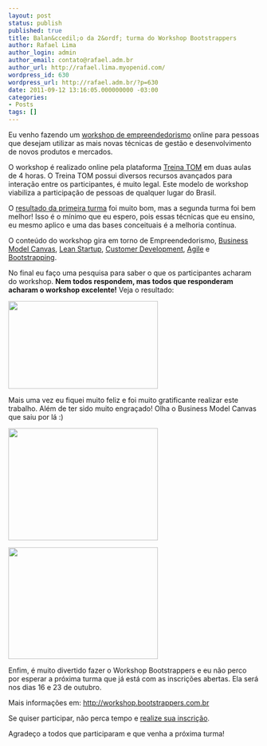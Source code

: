 ```yaml
---
layout: post
status: publish
published: true
title: Balan&ccedil;o da 2&ordf; turma do Workshop Bootstrappers
author: Rafael Lima
author_login: admin
author_email: contato@rafael.adm.br
author_url: http://rafael.lima.myopenid.com/
wordpress_id: 630
wordpress_url: http://rafael.adm.br/?p=630
date: 2011-09-12 13:16:05.000000000 -03:00
categories:
- Posts
tags: []
---
```

Eu venho fazendo um <a href="http://workshop.bootstrappers.com.br" target="_blank">workshop de empreendedorismo</a> online para pessoas que desejam utilizar as mais novas t&eacute;cnicas de gest&atilde;o e desenvolvimento de novos produtos e mercados.

O workshop &eacute; realizado online pela plataforma <a href="http://www.treinatom.com.br" target="_blank">Treina TOM</a> em duas aulas de 4 horas. O Treina TOM possui diversos recursos avan&ccedil;ados para intera&ccedil;&atilde;o entre os participantes, &eacute; muito legal. Este modelo de workshop viabiliza a participa&ccedil;&atilde;o de pessoas de qualquer lugar do Brasil.

O <a href="http://rafael.adm.br/p/balanco-da-1%C2%AA-turma-do-workshop-bootstrappers/" target="_blank">resultado da primeira turma</a> foi muito bom, mas a segunda turma foi bem melhor! Isso &eacute; o m&iacute;nimo que eu espero, pois essas t&eacute;cnicas que eu ensino, eu mesmo aplico e uma das bases conceituais &eacute; a melhoria cont&iacute;nua.

O conte&uacute;do do workshop gira em torno de Empreendedorismo, <a href="http://en.wikipedia.org/wiki/Business_Model_Canvas" target="_blank">Business Model Canvas</a>, <a href="http://www.startuplessonslearned.com/2008/09/lean-startup.html" target="_blank">Lean Startup</a>, <a href="http://www.startuplessonslearned.com/2008/11/what-is-customer-development.html" target="_blank">Customer Development</a>, <a href="http://en.wikipedia.org/wiki/Agile_development" target="_blank">Agile</a> e <a href="http://rafael.adm.br/p/o-que-e-bootstrapping/" target="_blank">Bootstrapping</a>.

No final eu fa&ccedil;o uma pesquisa para saber o que os participantes acharam do workshop. <strong>Nem todos respondem, mas todos que responderam acharam o workshop excelente!</strong> Veja o resultado:

<a href="http://rafael.adm.br/wp-content/uploads/2011/09/Screen-shot-2011-09-12-at-12.34.15-PM.png" target="_blank"><img src="http://rafael.adm.br/wp-content/uploads/2011/09/Screen-shot-2011-09-12-at-12.34.15-PM-300x176.png" alt="" title="Resultado da segunda turma do Workshop Bootstrappers" width="300" height="176" class="aligncenter size-medium wp-image-631" /></a>

Mais uma vez eu fiquei muito feliz e foi muito gratificante realizar este trabalho.
Al&eacute;m de ter sido muito engra&ccedil;ado! Olha o Business Model Canvas que saiu por l&aacute; :)

<a href="http://rafael.adm.br/wp-content/uploads/2011/09/Screen-shot-2011-09-12-at-1.00.56-PM.png" target="_blank"><img src="http://rafael.adm.br/wp-content/uploads/2011/09/Screen-shot-2011-09-12-at-1.00.56-PM-300x225.png" alt="" title="Business Model Ian 1/2" width="300" height="225" class="aligncenter size-medium wp-image-633" /></a>

<a href="http://rafael.adm.br/wp-content/uploads/2011/09/Screen-shot-2011-09-12-at-1.01.13-PM.png" target="_blank"><img src="http://rafael.adm.br/wp-content/uploads/2011/09/Screen-shot-2011-09-12-at-1.01.13-PM-300x224.png" alt="" title="Business Model Ian 2/2" width="300" height="224" class="aligncenter size-medium wp-image-636" /></a>

Enfim, &eacute; muito divertido fazer o Workshop Bootstrappers e eu n&atilde;o perco por esperar a pr&oacute;xima turma que j&aacute; est&aacute; com as inscri&ccedil;&otilde;es abertas. Ela ser&aacute; nos dias 16 e 23 de outubro.

Mais informa&ccedil;&otilde;es em: <a href="http://workshop.bootstrappers.com.br" target="_blank">http://workshop.bootstrappers.com.br</a>

Se quiser participar, n&atilde;o perca tempo e <a href="https://ecommerce.bielsystems.com.br/checkout/workshop-bootstrappers-out2011" target="_blank">realize sua inscri&ccedil;&atilde;o</a>.

Agrade&ccedil;o a todos que participaram e que venha a pr&oacute;xima turma!
